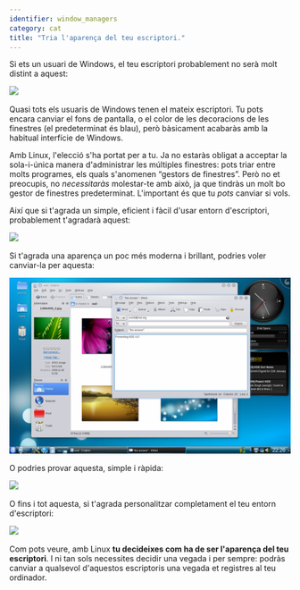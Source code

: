 ```yaml
---
identifier: window_managers
category: cat
title: "Tria l'aparença del teu escriptori."
---
```


Si ets un usuari de Windows, el teu escriptori probablement no serà molt distint a aquest:

<img src="/img/windows_vista.jpg" />

Quasi tots els usuaris de Windows tenen el mateix escriptori. Tu pots encara canviar el fons de pantalla, o el color de les decoracions de les finestres (el predeterminat és blau), però bàsicament acabaràs amb la habitual interfície de Windows.

Amb Linux, l'elecció s'ha portat per a tu. Ja no estaràs obligat a acceptar la sola-i-única manera d'administrar les múltiples finestres: pots triar entre molts programes, els quals s'anomenen “gestors de finestres”. Però no et preocupis, no <i>necessitaràs</i> molestar-te amb això, ja que tindràs un molt bo gestor de finestres predeterminat. L'important és que tu <i>pots</i> canviar si vols.

Així que si t'agrada un simple, eficient i fàcil d'usar entorn d'escriptori, probablement t'agradarà aquest:

<img src="/img/ubuntu.jpg"/>

Si t'agrada una aparença un poc més moderna i brillant,  podries voler canviar-la per aquesta:

<img src="/img/kde.png" />

O podries provar aquesta, simple i ràpida:

<img src="/img/xfce.jpg" />

O fins i tot aquesta, si t'agrada personalitzar completament el teu entorn d'escriptori:

<img src="/img/wm.jpg" />

Com pots veure, amb Linux <b>tu decideixes com ha de ser l'aparença del teu escriptori</b>. I ni tan sols necessites decidir una vegada i per sempre: podràs canviar a qualsevol d'aquestos escriptoris una vegada et registres al teu ordinador.




